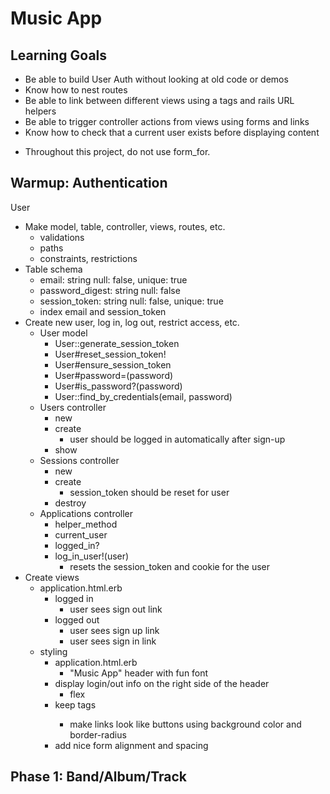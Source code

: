 # Music App

## Learning Goals
* Be able to build User Auth without looking at old code or demos
* Know how to nest routes
* Be able to link between different views using a tags and rails URL helpers
* Be able to trigger controller actions from views using forms and links
* Know how to check that a current user exists before displaying content
- Throughout this project, do not use form_for.

## Warmup: Authentication
User
* Make model, table, controller, views, routes, etc.
    - validations
    - paths
    - constraints, restrictions
* Table schema 
    - email: string             null: false, unique: true
    - password_digest: string   null: false
    - session_token: string     null: false, unique: true
    * index email and session_token
* Create new user, log in, log out, restrict access, etc.
    * User model
        - User::generate_session_token
        - User#reset_session_token!
        - User#ensure_session_token
        - User#password=(password)
        - User#is_password?(password)
        - User::find_by_credentials(email, password)
    * Users controller
        - new
        - create
            - user should be logged in automatically after sign-up
        - show
    * Sessions controller
        - new
        - create
            - session_token should be reset for user
        - destroy
    * Applications controller
        - helper_method
        - current_user
        - logged_in?
        - log_in_user!(user)
            - resets the session_token and cookie for the user
* Create views
    * application.html.erb
        - logged in
            - user sees sign out link
        - logged out
            - user sees sign up link
            - user sees sign in link
    * styling
        * application.html.erb
            - "Music App" header with fun font
        * display login/out info on the right side of the header
            - flex
        * keep <a> tags
            - make links look like buttons using background color and border-radius
        * add nice form alignment and spacing

## Phase 1: Band/Album/Track
